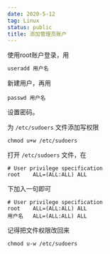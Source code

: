 ```yaml
---
date: 2020-5-12
tag: Linux
status: public
title: 添加管理员账户
---
```


使用root账户登录，用

```bash
useradd 用户名
```

新建用户，再用

```shell
passwd 用户名
```

设置密码。

为 `/etc/sudoers` 文件添加写权限

```shell
chmod u+w /etc/sudoers
```

打开 `/etc/sudoers` 文件，在

```shell
# User privilege specification
root    ALL=(ALL:ALL) ALL
```

下加入一句即可

```shell
# User privilege specification
root    ALL=(ALL:ALL) ALL
用户名	  ALL=(ALL:ALL) ALL
```

记得把文件权限改回来

```shell
chmod u-w /etc/sudoers
```

